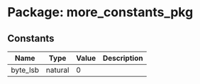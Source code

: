 # Package: more_constants_pkg

## Constants

| Name     | Type    | Value | Description |
| -------- | ------- | ----- | ----------- |
| byte_lsb | natural |  0    |             |
